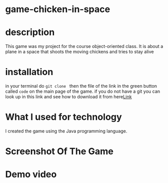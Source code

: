 # game-chicken-in-space

# description
This game was my project for the course object-oriented class. It is about a plane in a space that shoots the moving chickens and tries to stay alive  
# installation
in your terminal do `git clone ` then the file of the link in the green button called `code` on the main page of the game. 
if you do not have a git you can look up in this link and see how to download it from here[Link](https://github.com/git-guides/install-git)
# What I used for technology
I created the game using the Java programming language.

# Screenshot Of The Game
# Demo video
